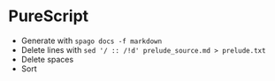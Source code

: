 # PureScript

- Generate with `spago docs -f markdown`
- Delete lines with `sed '/ :: /!d' prelude_source.md > prelude.txt`
- Delete spaces
- Sort
